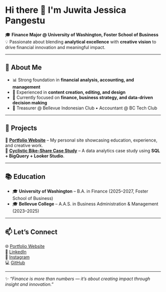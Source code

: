 # Hi there 👋 I'm Juwita Jessica Pangestu  

🎓 **Finance Major @ University of Washington, Foster School of Business**  
💡 Passionate about blending **analytical excellence** with **creative vision** to drive financial innovation and meaningful impact.  

---

## 🌟 About Me
- 📊 Strong foundation in **financial analysis, accounting, and management**  
- 🎨 Experienced in **content creation, editing, and design**  
- 🌱 Currently focused on **finance, business strategy, and data-driven decision making**  
- 💼 Treasurer @ Bellevue Indonesian Club • Accountant @ BC Tech Club  

---

## 🚀 Projects
🔹 [**Portfolio Website**](https://juwitajessica.com) – My personal site showcasing education, experience, and creative work.  
🔹 [**Cyclistic Bike-Share Case Study**](https://github.com/JuwitaJessicaP/Cyclistic-Bike-Share-Case-Study) – A data analytics case study using **SQL + BigQuery + Looker Studio**.  

---

## 📚 Education
- 🎓 **University of Washington** – B.A. in Finance (2025–2027, Foster School of Business)  
- 🎓 **Bellevue College** – A.A.S. in Business Administration & Management (2023–2025)  

---

## 📫 Let’s Connect
🌐 [Portfolio Website](https://juwitajessica.com)  
💼 [LinkedIn](https://www.linkedin.com/in/juwita-jessica-pangestu/)  
📸 [Instagram](https://www.instagram.com/juwitajessicaa/)  
💻 [GitHub](https://github.com/JuwitaJessicaP)  

---

✨ *“Finance is more than numbers — it’s about creating impact through insight and innovation.”*
